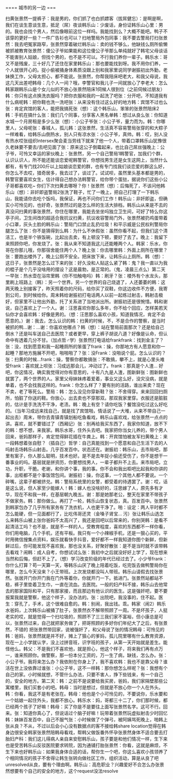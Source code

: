 ==== 城市的另一边 ===

扫黄张景然一提裤子：我是男的，你们抓了也白抓嫖客（拔屌健忘）：是啊是啊，我们在谈生意谈生意，抵足（屌）夜谈韩乐山：少废话，身份证韩乐山心里：男的。我也会找个男人，然后像眼前这位一样吗。我能找到么？大概不能吧。鸭子不该穿的更好一些？一件广告衫也可以？扫地警局外包同事：我不要去警局打扫张景然：我去吧冤家路窄，张景然穿着破烂韩乐山：卖的钱不够么，他缺钱么厕所偷懒被抓被教育张景然：傻公子爷如果能和这位傻公子爷那么单纯就好了韩宅父母谈话不能害别人姑娘，但找个男的，也不是不可以。不行我们养你一辈子。韩乐水：哥又不是残废，三十好几了还住在家里韩乐山：那也要能找到呀。我不用你们养，一个人就很开心的。捉小偷被捅身体素质没跟上别和我家里说同学谢振初出外勤，老妹换工作，父母太担心，都不能说。张景然，你帮我陪床吧老大，和我父母说，我这几天出差吧韩母：几个人一间？哦，李警官和我儿子一间就放心了李老大：怎么韩家跟韩乐山是个女儿似的不放心张景然陪床1伺候人很到位（之前伺候过朋友）韩：你只有这点换洗衣服吗？把你衣服和我的一起洗了吧张：分开吧，不知道我有什么病呢韩：把你鞋也洗一洗吧张：从来没有住过这么好的地方韩：宾馆不过也么张：肯定宾馆的客人，能把我搞死张（想）：这个韩乐山，笨笨的张景然陪床2韩：手机在搞什么张：我们几个同事，分享客人黑名单韩：想过从良么张：你知道水城一个月房租是多少么张（想）：小公子爷张：小公子爷，量力而为。韩：你哪里人，父母呢张：春城人，孤儿韩：这张景然，生活真不容易警局张穿的和大粽子一样难看，给韩乐山倒热水，别人只有凉水张：小公子爷，真帅。韩：哎，别人没有热水哎张组织Intersex聚会麦当劳线下就来了他一个人，带着口罩韩乐山犹豫很久老妹要不要去/去吧见面了张：原来这公子倒霉起来，也比自己屌丝强晚上：公子爷，可怜又幸运的家伙晚上：张景然，另一个自己警局1韩警官，加我们个群，认识认识人，所不能还能谈恋爱呢韩警官，你想找男生还是女生这网上，当然什么都有，有专门找200斤以上姑娘谈恋爱的群，也有专门找我们谈恋爱的群这么好，你怎么不去哎，猎奇居多，我去过了，谈过了。试试呗，虽然里头基本都是男的，韩警官要喜欢女生，估计得自己想办法韩警官，给你带个蛋挞，据说你们这些小公子哥都喜欢吃~ 你们下次扫黄去哪呀？你！张景然（想）：后悔死了，不该问他韩乐山（想）：非奸即盗警局2张洗了鞋子，忙了一晚上，把自己打理了一下韩乐山，我能请你去吃个饭吗，我保证，再也不问你们工作！韩乐山：非奸即盗，但确实小可怜见的，也好奇，张景然过的是怎么样的生活大排档，韩乐山从来是不去的真没问扫黄的事张景然，你住在哪里，我能去坐坐吗独立卫生间，可好了特么你这亭子间，卫生间改的超适合我抗议扫黄，抗议收容警局门外，张景然被扔鸡蛋带着小口罩，灰头土脸的韩乐山：警局门口禁止乱扔垃圾！和平示威是公民权利警局你腿怎么了张：你不是猜得到么韩：为什么不休假张：虽然你看不起，但我们这个清洁工，也是半个铁饭碗，比起出去卖，有上顿没下顿，要好了去了。晚上：我留下来照顾你吧，你发烧了。张：我从来不知道我这儿还能睡两个人。韩家：乐水，你哥在你那儿哦，你那宿舍能住两个人？晚上张：你去哪里韩：外面上厕所在哪里？张：要跑出楼外了，晚上公厕不安全。把床放下来，让韩乐山上厕所。韩（想）：这日子，张景然是怎么过下来的张：好久没和人贴这么紧了韩：鬼？我一直以为我的棍子是个几乎没啥用的摆设？这是晨勃，是正常的。（鬼，凌晨三点么）第二天一早张：热水壶在浴帘里韩（你不怕触电吗）韩：刷牙？张：楼外有个水龙头，那里刷上班路上（韩）：另一个世界。另一个世界的自己烧退了，人还萎萎的韩：这两天晚上别接客了，昨天照着你的尺码，给你买了双鞋，你这边收件不方便，我寄到公司，到时候给你。周末韩给谢振初打电话两人以前一起练过射击，韩射击极好，但家里不让他出外勤，托了关系进了当地派出所。谢振初还是很惋惜。韩和谢说，自己喜欢上了一个人。谢：汪思喜欢你那么多年，你不给个回应，怎样美若天仙你才会喜欢韩：好像是男的。（想：汪思那么喜欢小孩，知道我情况，肯定不会愿意的。）谢：我去，怎么认识的韩：扫黄的时候，不，不是合作的警察，是当时被抓的鸭...谢：...谢：你喜欢他哪点？韩（想）：站在警局前面那次？还是给自己倒水？还是叫车送自己去医院？或者更早，穿上裤子胡说八道？好像是认命，但认命中有透着几分不甘。（加点哲♂学）张景然打电话给frankfrank：找到金主了？张：没，找到愿意和我一起睡厕所的笨蛋了frank：操，你那地方有人愿意和你一起睡？那地方施展不开吧，啪啪啪了？张：没Frank：没啪说个屁。怎么认识的？张：扫黄的时候…frank：操，警察你都敢搞张：不敢搞，攀不上，就是心里头难受frank：喜欢就上呗张：习成远那会儿，冲动过了。frank：那真是个人渣… 好吧，你这情况，确实我觉得对你有意思的，十有八九是人渣，图新鲜张：图新鲜也就罢了，两个世界的人。家里父母妹妹疼着爱着，事业又这么好，没灾没病，就是单着，也不会找我这样的。frank：你怎么样了？要有别的活路，谁出来卖？现在不卖，老了等死么。警局：韩：怎么没见你穿新鞋？张：不舍得穿。来来回回扫厕所，怕脏了你送的鞋。你放心，出去卖也不穿那双。那双我家里穿。衣服还是脏脏的，估计是手洗洗不干净，老渍。韩：晚上有空？请你吃饭？餐馆没吃过这么好吃的。（当年习成远来找自己，就是找了宾馆啪，情话说了一大堆，从来不带自己一起出去）周末，带你去青镇青镇划船吃鱼看戏，韩乐山喜欢戏，给张景然一点点的讲。喜欢，就不要错过了（西厢记）张：别再给我买东西了，我家你知道，放不下的韩：想不想，来我家。韩乐水哥，住外头去吧。我家把你当女儿养的，带个男人回来，爸妈那样子，肯定觉得鲜花插在牛粪上。韩：开宾馆怕被友军扫黄晚上：来一段韩想着张自慰？（插自己）哲学：自己真能找到一个愿意和自己生活下去的人吗射击场韩乐山射击。几乎百发百中。状态还在。谢振初：韩乐山，去市局吧，那里有案子，你人那么聪明，技术也好。是不是去年捉小偷还受伤了，你不是想干一番事业的吗。基层就是拼资历，你要想找男人，一辈子都升不上去。来市局吧，立功，升职，干脆。老谢，和你讲个事，我的事。你不会和我出柜吧比起我和你讲的事，出柜都不是个事饭馆包间。谢振初：操，你这事，一个其他人都不要说。一个碎嘴，这辈子都被挤兑。韩：警局系统里的女警，都受着的待遇罢了。谢：哎，话是这么说，但人家至少能嫁人！韩：嫁人也没啥好的，汪思嫁了人，原先多有才华，现在不和我一样，在基层朝九晚五。谢：那是她那老公，整天在家里不带孩子不做家务。韩：那你做么。再打了一轮，韩乐山恢复状态，真。百发百中。张景然到韩家包办了几乎所有家务有了洗衣机，人也更干净了。啪：设定：两人平时都不怎么能硬，但一见面都行了，比吃伟哥还灵（金嗓子肾宝… 污）张让韩乐山选怎么来韩乐山被上张你爸妈不太高兴了，我还是回吧以后常来的，你别哭韩：是看不起清洁工吗？也不是，就是不一样的人，受教育程度，喜欢的东西都不一样你看，你们用电脑，几个手机，还有平板。我只有一个小辣椒手机，还是一狠心买的，平时用微信搜集点资料，娱乐就看快手抖音，爱好都不一样我知道你图个新鲜，但新鲜过后，你可能发现不喜欢我，那也没关系，好聚好散张：是不是当时就不该带韩去看戏？闹韩：成人自考，你想试试么张：我初中之后就没好好上学了，现在想来当然和后悔，但赶不上了。（想）学习改变阶级的年代已经过去了。小少爷frank：你什么打算？苟一天算一天，等韩乐山厌了晚上陪着吃饭，吃完饭去做鸭警局你在哪里，怎么今天没来？小王带班。上次发烧都没叫人带班。韩乐山请假去找张景然。张居开门你开门我在门外等着你，你就开门一下。抵进门。张景然站都站不稳，裤子里垫着卫生巾，一直在流血。去医院。一般的妇产科不接，韩乐山去他常去的那家国际和平，只有那家接，而且那边有他认识的医生。这是强奸吧，要不要报案我就是警察，他这个样子，没办法的。张：出院吧，我没事的，住不起。医生：穿孔了，手术，这个很难自愈的。韩：别闹，我出钱。乖。韩家（闹2）韩乐水爸妈，上次韩乐山被捅了肚子，张景然衣不解带照顾了一周。不是坏孩子，人挺老实的哎，就是觉得一个扫垃圾的，照顾不了三三我们家不富裕，但小康总是可以，张景然过来，自己就把家务做了，把哥照顾的多好你们年纪大了之后，有张景然，不错的 把张景然带回家，说被强奸了，和父母说了张的情况韩母：可怜见的韩：爸妈，张景然就是并不好，摊上了狠心的爹妈，孤儿院里哪有什么教育资源，现在一上小学就认字，没上过拼音班，识字班的孩子，从第一天开始就是差生。能怪他么。韩父：不是我们不喜欢他，就是担心，他这个样子，将来我们再有点万一，谁来照顾你。做警察，那一份本分工资的，万一生了病，缺钱，怎么办。张：小公子爷。我将来怎么办？我依附在你身上了，我不喜欢韩：我也不是靠父母？谁活在世上没依靠过谁张：小公子爷，这不一样韩：那你想怎么样呢？张：我想有个自己的家。小时候就想，不管什么办法，只要不害人，挣下些钱来，有一个自己的，安全的地方。第二天：韩：之前不是说要给我买房，爸妈，我们家隔壁那些公寓楼里，我们买套小的吧。韩母：当时是想过，但就是不放心你一个人在外头。韩：你看，我这不是有老张在。韩母：他也是个小可怜见的，不要说你，乐水要和一个姑娘一起住外头，我都不放心。韩乐水：妈，哥都三十二了，你们那时候，都已经两个孩子了好嘛！韩母：买了你是不是要往上面写张景然名字。这可不行。回来。张：知道你真心了，但说话过个脑子好嘛！玩带着张景然玩虚拟射击少时回忆韩：妹妹百发百中，自己不服气张：小时候做了个弹弓，被阿姨骂死晚上，啪韩上张从良？不从，不过以后会小心没有数据点的客不接给韩share location觉得在韩身边很安全韩家张景然陪韩母看戏，帮韩父做饭番外怀孕张景然身体不适合要去打胎妇产科：我们这儿得病人亲自来安慰韩乐山，孩子要是和他们情况一样，生下来也是受苦韩乐山反驳医院要求转院，因为通铺打胎张景然：你看，这就是麻烦，不生下来也好韩乐山：如果我身体合适的话，帮你生一个吧，你这么喜欢小孩领养了个相同情况的孩子不舍得让韩生张转向做社区工作，组织活动，算是从良了吧unresolved从良，要有个理由啊。韩乐山：高危职业？兴趣爱好不合怎么办张景然想要有个自己的安全的地方，这个request没法resolve